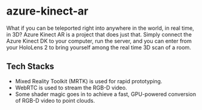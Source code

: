 # azure-kinect-ar

What if you can be teleported right into anywhere in the world, in real time, in 3D? Azure Kinect AR is a project that does just that. Simply connect the Azure Kinect DK to your computer, run the server, and you can enter from your HoloLens 2 to bring yourself among the real time 3D scan of a room.


## Tech Stacks
- Mixed Reality Toolkit (MRTK) is used for rapid prototyping.
- WebRTC is used to stream the RGB-D video.
- Some shader magic goes in to achieve a fast, GPU-powered conversion of RGB-D video to point clouds.
